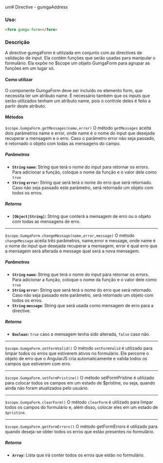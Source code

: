 um# Directive - gumgaAddress

### Uso:
  ```html
  <form gumga-form></form>
  ```
### Descrição
A directive gumgaForm é utilizada em conjunto com as directives de validação de input. Ela contém funções que serão usadas para manipular o formulário. Ela expõe no $scope um objeto GumgaForm para agrupar as funções em um lugar só.

#### Como utilizar
O componente GumgaForm deve ser incluído no elemento form, que necessita ter um atributo name. É necessário também que os inputs que serão utilizados tenham um atributo name, pois o controle deles é feito a partir deste atributo.

#### Métodos

`$scope.GumgaForm.getMessages(name,error)`
O método `getMessages` aceita dois parâmetros name e error, onde name é o nome do input que desejada recuperar a mensagem e o erro. Caso o parâmetro error não seja passado, é retornado o objeto com todas as mensagens do campo.

##### Parâmetros
 - **`String`** **`name`:** String que terá o nome do input para retornar os errors. Para adicionar a função, coloque o nome da função e o valor dele como `true`
 - **`String`** **`error`:** String que será terá o nome do erro que será retornado. Caso não seja passado este parâmetro, será retornado um objeto com todos os erros.

##### Retorno
 - **`[Object|String]`:** String que conterá a mensagem de erro ou o objeto com todas as mensagens de erro.

---

`$scope.GumgaForm.changeMessage(name,error,message)`
O método `changeMessage` aceita três parâmetros, name,error e message, onde name é o nome do input que desejada recuperar a mensagem, error é qual erro que a mensagem será alterada e message qual será a nova mensagem.

##### Parâmetros
 - **`String`** **`name`:** String que terá o nome do input para retornar os errors. Para adicionar a função, coloque o nome da função e o valor dele como `true`
 - **`String`** **`error`:** String que será terá o nome do erro que será retornado. Caso não seja passado este parâmetro, será retornado um objeto com todos os erros.
 - **`String`** **`message`:** String que será usada como mensagem de erro para a directive.

##### Retorno
 - **`Boolean`:** `true` caso a mensagem tenha sido alterada, `false` caso não.

---

`$scope.GumgaForm.setFormValid()`
O método `setFormValid` é utilizado para limpar todos os erros que estiverem ativos no formulário. Ele percorre o objeto de erro que o AngularJS cria automaticamente e valida todos os campos que estiverem com erro.

---

`$scope.GumgaForm.setFormPristine()`
O método setFormPristine é utilizado para colocar todos os campos em um estado de $pristine, ou seja, quando ainda não foram atualizados pelo usuário.

---

`$scope.GumgaForm.clearForm()`
O método `clearForm` é utilizado para limpar todos os campos do formulário e, além disso, colocar eles em um estado de `$pristine`.

---

`$scope.GumgaForm.getFormErrors()`
O método getFormErrors é utilizado para quando deseja-se obter todos os erros que estão presentes no formulário.

##### Retorno
 - **`Array`:** Lista que irá conter todos os erros que estão no formulário.

